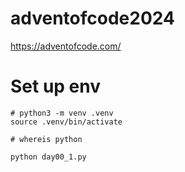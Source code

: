 # adventofcode2024
https://adventofcode.com/

# Set up env

```
# python3 -m venv .venv
source .venv/bin/activate

# whereis python

python day00_1.py
```
